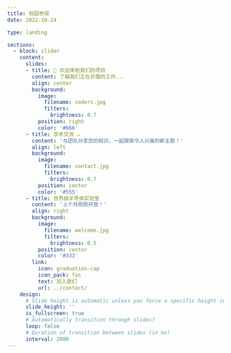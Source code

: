 ```yaml
---
title: 校园参观
date: 2022-10-24

type: landing

sections:
  - block: slider
    content:
      slides:
      - title: 👋 欢迎来到我们的项目
        content: 了解我们正在开展的工作...
        align: center
        background:
          image:
            filename: coders.jpg
            filters:
              brightness: 0.7
          position: right
          color: '#666'
      - title: 学术交流 ☕️
        content: '与团队分享您的知识，一起探索令人兴奋的新主题！'
        align: left
        background:
          image:
            filename: contact.jpg
            filters:
              brightness: 0.7
          position: center
          color: '#555'
      - title: 世界级半导体实验室
        content: '上个月刚刚开放！'
        align: right
        background:
          image:
            filename: welcome.jpg
            filters:
              brightness: 0.5
          position: center
          color: '#333'
        link:
          icon: graduation-cap
          icon_pack: fas
          text: 加入我们
          url: ../contact/
    design:
      # Slide height is automatic unless you force a specific height (e.g. '400px')
      slide_height: ''
      is_fullscreen: true
      # Automatically transition through slides?
      loop: false
      # Duration of transition between slides (in ms)
      interval: 2000
---
```

